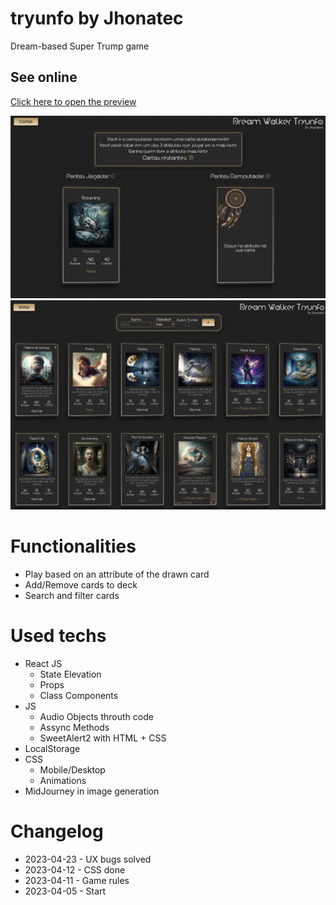 # tryunfo by Jhonatec
Dream-based Super Trump game

## See online
<a href="https://tryunfo.jhonatec.dev/" target="_blank">Click here to open the preview</a>

<img src="./print.png" alt="App print" />

<img src="./print2.png" alt="App print" />

# Functionalities
- Play based on an attribute of the drawn card
- Add/Remove cards to deck
- Search and filter cards

# Used techs
- React JS
  - State Elevation
  - Props
  - Class Components
- JS
  - Audio Objects throuth code
  - Assync Methods
  - SweetAlert2 with HTML + CSS
- LocalStorage
- CSS
  - Mobile/Desktop
  - Animations
- MidJourney in image generation

# Changelog

- 2023-04-23 - UX bugs solved
- 2023-04-12 - CSS done
- 2023-04-11 - Game rules
- 2023-04-05 - Start